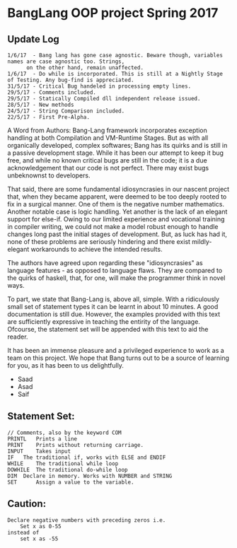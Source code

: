 # BangLang OOP project Spring 2017

## Update Log
	1/6/17 	- Bang lang has gone case agnostic. Beware though, variables names are case agnostic too. Strings,
		  on the other hand, remain unaffected.
	1/6/17 	- Do while is incorporated. This is still at a Nightly Stage of Testing. Any bug-find is appreciated.
	31/5/17 - Critical Bug handeled in processing empty lines.
	29/5/17 - Comments included.
	29/5/17 - Statically Compiled dll independent release issued.
	28/5/17 - New methods 
	24/5/17 - String Comparison included.
	22/5/17 - First Pre-Alpha.

A Word from Authors:
	Bang-Lang framework incorporates exception handling at both Compilation and VM-Runtime Stages. But as with
all organically developed, complex softwares; Bang has its quirks and is still in a passive development stage. While
it has been our attempt to keep it bug free, and while no known critical bugs are still in the code; it is a due
acknowledgement that our code is not perfect. There may exist bugs unbeknownst to developers.

That said, there are some fundamental idiosyncrasies in our nascent project that, when they became apparent,
were deemed to be too deeply rooted to fix in a surgical manner. One of them is the negative number mathematics.
Another notable case is logic handling. Yet another is the lack of an elegant support for else-if.
Owing to our limited experience and vocational training in compiler writing, we could not make a model robust
enough to handle changes long past the initial stages of development. But, as luck has had it, none of these
problems are seriously hindering and there exist mildly-elegant workarounds to achieve the intended results.

The authors have agreed upon regarding these "idiosyncrasies" as language features - as opposed to language
flaws. They are compared to the quirks of haskell, that, for one, will make the programmer think in novel ways.

To part, we state that Bang-Lang is, above all, simple. With a ridiculously small set of statement types it can
be learnt in about 10 minutes. A good documentation is still due. However, the examples provided with this text
are sufficiently expressive in teaching the entirity of the language. Ofcourse, the statement set will be appended
with this text to aid the reader.

It has been an immense pleasure and a privileged experience to work as a team on this project. We hope that Bang
turns out to be a source of learning for you, as it has been to us delightfully.

- Saad
- Asad
- Saif

## Statement Set:

	// Comments, also by the keyword COM
	PRINTL 	 Prints a line
	PRINT 	 Prints without returning carriage.
	INPUT 	 Takes input
	IF	 The traditional if, works with ELSE and ENDIF
	WHILE    The traditional while loop
	DOWHILE	 The traditional do-while loop
	DIM	 Declare in memory. Works with NUMBER and STRING
	SET 	 Assign a value to the variable.

## Caution:
	Declare negative numbers with preceding zeros i.e.
		Set x as 0-55
	instead of
		set x as -55
